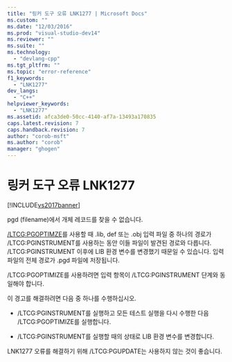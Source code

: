 ```yaml
---
title: "링커 도구 오류 LNK1277 | Microsoft Docs"
ms.custom: ""
ms.date: "12/03/2016"
ms.prod: "visual-studio-dev14"
ms.reviewer: ""
ms.suite: ""
ms.technology: 
  - "devlang-cpp"
ms.tgt_pltfrm: ""
ms.topic: "error-reference"
f1_keywords: 
  - "LNK1277"
dev_langs: 
  - "C++"
helpviewer_keywords: 
  - "LNK1277"
ms.assetid: afca3de0-50cc-4140-af7a-13493a170835
caps.latest.revision: 7
caps.handback.revision: 7
author: "corob-msft"
ms.author: "corob"
manager: "ghogen"
---
```

# 링커 도구 오류 LNK1277
[!INCLUDE[vs2017banner](../../assembler/inline/includes/vs2017banner.md)]

pgd \(filename\)에서 개체 레코드를 찾을 수 없습니다.  
  
 [\/LTCG:PGOPTIMZE](../../build/reference/ltcg-link-time-code-generation.md)를 사용할 때 .lib, def 또는 .obj 입력 파일 중 하나의 경로가 \/LTCG:PGINSTRUMENT를 사용하는 동안 이들 파일이 발견된 경로와 다릅니다.  \/LTCG:PGINSTRUMENT 이후에 LIB 환경 변수를 변경했기 때문일 수 있습니다.  입력 파일의 전체 경로가 .pgd 파일에 저장됩니다.  
  
 \/LTCG:PGOPTIMIZE를 사용하려면 입력 항목이 \/LTCG:PGINSTRUMENT 단계와 동일해야 합니다.  
  
 이 경고를 해결하려면 다음 중 하나를 수행하십시오.  
  
-   \/LTCG:PGINSTRUMENT를 실행하고 모든 테스트 실행을 다시 수행한 다음 \/LTCG:PGOPTIMIZE를 실행합니다.  
  
-   \/LTCG:PGINSTRUMENT를 실행할 때의 상태로 LIB 환경 변수를 변경합니다.  
  
 LNK1277 오류를 해결하기 위해 \/LTCG:PGUPDATE는 사용하지 않는 것이 좋습니다.